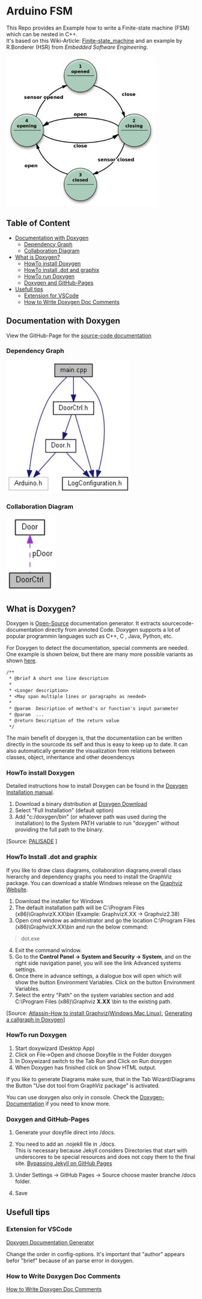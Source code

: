# Arduino FSM

This Repo provides an Example how to write a Finite-state machine (FSM) which can be nested in C++.  
It's based on this Wiki-Article: [Finite-state_machine](https://en.wikipedia.org/wiki/Finite-state_machine) and an example by R.Bonderer (HSR) from *Embedded Software Engineering*.

<img src="./doxygen/images/DoorCtrl.png" height="400" />

## Table of Content
<!-- TOC Generated with https://magnetikonline.github.io/markdown-toc-generate/ -->

- [Documentation with Doxygen](#documentation-with-doxygen)
   - [Dependency Graph](#dependency-graph)
   - [Collaboration Diagram](#collaboration-diagram)
- [What is Doxygen?](#what-is-doxygen)
   - [HowTo install Doxygen](#howto-install-doxygen)
   - [HowTo install .dot and graphix](#howto-install-dot-and-graphix)
   - [HowTo run Doxygen](#howto-run-doxygen)
   - [Doxygen and GitHub-Pages](#doxygen-and-github-pages)
- [Usefull tips](#usefull-tips)
   - [Extension for VSCode](#extension-for-vscode)
   - [How to Write Doxygen Doc Comments](#how-to-write-doxygen-doc-comments)

## Documentation with Doxygen

View the GitHub-Page for the [source-code documentation](https://lmazzole.github.io/ArdFSM/)

### Dependency Graph
<img src="./docs/main_8cpp__incl.png" height="350" />

### Collaboration Diagram
<img src="./docs/class_door_ctrl__coll__graph.png" height="200" />

## What is Doxygen?
Doxygen is [Open-Source](https://github.com/doxygen/doxygen) documentation generator. It extracts sourcecode-documentation directly from annoted Code. Doxygen supports a lot of popular programmin languages such as C++, C , Java, Python, etc.

For Doxygen to detect the documentation, special comments are needed. One example is shown below, but there are many more possible variants as shown [here](http://www.doxygen.nl/manual/docblocks.html).
```
/**
 * @brief A short one line description
 *
 * <Longer description>
 * <May span multiple lines or paragraphs as needed>
 *
 * @param  Description of method's or function's input parameter
 * @param  ...
 * @return Description of the return value
 */
```
The main benefit of doxygen is, that the documentatiion can be written directly in the sourcode its self and thus is easy to keep up to date. It can also automatically generate the visualization from relations between classes, object, inheritance and other deoendencys

### HowTo install Doxygen 
Detailed instructions how to install Doxygen can be found in the [Doxygen Installation manual](http://www.doxygen.nl/manual/install.html). 
1. Download a binary distribution at [Doxygen Download](http://www.doxygen.nl/download.html) 
2. Select "Full Installation" (default option) 
3. Add "c:/doxygen/bin" (or whatever path was used during the installation) to the System PATH   variable to run "doxygen" without providing the full path to the binary.  

[Source: [PALISADE](https://git.njit.edu/palisade/PALISADE/wikis/how-to-setup-doxygen-windows) ]

### HowTo Install .dot and graphix
If you like to draw class diagrams, collaboration  diagrams,overall class hierarchy and dependency graphs you need to install the GraphViz package.
You can download a stable Windows release on the [Graphviz Website](<https://graphviz.gitlab.io/_pages/Download/Download_windows.html>).
1. Download the installer for Windows
2. The default installation path will be C:\Program Files (x86)\GraphvizX.XX\bin (Example: GraphvizX.XX → Graphviz2.38)
3. Open cmd window as administrator and go the location C:\Program Files (x86)\GraphvizX.XX\bin and run the below command:
 >dot.exe

4. Exit the command window.
5. Go to the **Control Panel →  System and Security → System**, and on the right side navigation panel, you will see the link Advanced systems settings.
6. Once there in advance settings, a dialogue box will open which will show the button Environment Variables. Click on the button Environment Variables.
7. Select the entry "Path" on the system variables section and add C:\Program Files (x86)\Graphviz **X.XX** \bin to the existing path.

[Source: [Atlassin-How to install Graphviz(Windows,Mac,Linux)](<https://bobswift.atlassian.net/wiki/spaces/GVIZ/pages/20971549/How+to+install+Graphviz+software>), [Generating a callgraph in Doxygen](<https://romanegloo.wordpress.com/2012/03/29/generating-a-callgraph-by-using-doxygen-and-graphviz-13/>)]

### HowTo run Doxygen

1. Start doxywizard (Desktop App) 
2. Click on File->Open and choose Doxyfile in the Folder doxygen 
3. In Doxywizard switch to the Tab Run and Click on Run doxygen
4. When Doxygen has finished click on Show HTML output.  

If you like to generate Diagrams make sure, that in the Tab Wizard/Diagrams the Button "Use dot tool from GraphViz package" is activated.

You can use doxygen also only in console. Check the [Doxygen-Documentation](http://www.doxygen.nl/manual/index.html) if you need to know more.

### Doxygen and GitHub-Pages
1. Generate your doxyfile direct into /docs.  
2. You need to add an .nojekll file in ./docs.  
This is necessary because Jekyll considers Directories that start with underscores to be special resources and does not copy them to the final site.
[Bypassing Jekyll on GitHub Pages](https://github.blog/2009-12-29-bypassing-jekyll-on-github-pages/)

3. Under Settings -> GitHub Pages -> Source choose master branche /docs folder.
4. Save

## Usefull tips 
### Extension for VSCode
[Doxygen Documentation Generator](https://marketplace.visualstudio.com/items?itemName=cschlosser.doxdocgen)

Change the order in config-options. It's important that "author" appears befor "brief" because of an  parse error in doxygen.

### How to Write Doxygen Doc Comments
[How to Write Doxygen Doc Comments](https://github.com/stan-dev/stan/wiki/How-to-Write-Doxygen-Doc-Comments)











